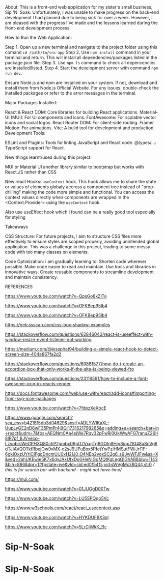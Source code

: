 About:
This is a front-end web application for my sister's small business, Sip 'N' Soak. Unfortunately, I was unable to make progress on the back-end development I had planned due to being sick for over a week. However, I am pleased with the progress I’ve made and the lessons learned during the front-end development process.

How to Run the Web Application:

Step 1. Open up a new terminal and navigate to the project folder using this comand `cd /path/to/sns-app`
Step 2. Use `npm install` command in your terminal and return. This will install all dependencies/packages listed in the package.json file.
Step 3. Use `npm ls` command to check all depencencies are installed/listed.
Step 4. Start the development server with command `npm run dev`.

Ensure Node.js and npm are installed on your system. If not, download and install them from Node.js Official Website.
For any issues, double-check the installed packages or refer to the error messages in the terminal.

Major Packages Installed:

React & React DOM: Core libraries for building React applications.
Material-UI (MUI): For UI components and icons.
FontAwesome: For scalable vector icons and social logos.
React Router DOM: For client-side routing.
Framer Motion: For animations.
Vite: A build tool for development and production.
Development Tools:

ESLint and Plugins: Tools for linting JavaScript and React code.
@types/...: TypeScript support for React.

New things learnt/used during this project:

MUI or Material UI another library similar to bootstrap but works with React.JS rather than CSS

New react Hooks: `useContext` hook. This hook allows me to share the state or values of elements globaly accross a component tree instead of "prop-drilling" making the code more simple and functional. You can access the context values directly when components are wrapped in the <Context.Provider> using the `useContext` hook.

Also use useEffect hook which i found can be a really good tool especially for styling

Takeaways

CSS Structure:
For future projects, I aim to structure CSS files more effectively to ensure styles are scoped properly, avoiding unintended global application. This was a challenge in this project, leading to some messy code with too many classes on elements.

Code Optimization:
I am gradually learning to:
Shorten code wherever possible.
Make code easier to read and maintain.
Use tools and libraries in innovative ways.
Create reusable components to streamline development and maintain consistency.

REFERENCES

https://www.youtube.com/watch?v=QpsGo8kZiTo

https://www.youtube.com/watch?v=OFKBep95lb4

https://www.youtube.com/watch?v=OFKBep95lb4

https://getcssscan.com/css-box-shadow-examples

https://stackoverflow.com/questions/62846043/react-js-useeffect-with-window-resize-event-listener-not-working

https://medium.com/@josephat94/building-a-simple-react-hook-to-detect-screen-size-404a867fa2d2

https://stackoverflow.com/questions/60881577/how-do-i-create-an-accordion-box-that-only-works-if-the-site-is-being-viewed-fro

https://stackoverflow.com/questions/23116591/how-to-include-a-font-awesome-icon-in-reacts-render

https://docs.fontawesome.com/web/use-with/react/add-icons#importing-from-svg-icon-packages

https://www.youtube.com/watch?v=7fdpzXeXbcE

https://www.google.com/search?sca_esv=b4218f5db3d04629&sxsrf=ADLYWIKaXL-UupLyGE2nD8wF35PmPr4j9Q:1731621798265&q=adding+a+search+bar+in+react&udm=7&fbs=AEQNm0Aa4sjWe7Rqy32pFwRj0UkWwAFG7ranuZ26H8lR7pf_8JVvecp-LzvobrsWeGPHXQ80chP2gmbx09pO7VxqlTg8GOtp9HipSjnpZKt48uSnVg8dTJIAVQOTkfRbejOw9vMX-c2sJ9UPuBox5PfctYwPzIHMSutFWiJrf1F-6gkiOxzUYriOIFgoDncmUU0xH2IJ0_O4NEp2voxSC2g6_s9JwWFJFw&sa=X&ved=2ahUKEwie5K7x6dyJAxUtxDgGHeNiGgMQtKgLegQIGhAB&biw=1143&bih=886&dpr=1#fpstate=ive&vld=cid:ed0f54f5,vid:sWVgMcz8Q44,st:0 _/ this is for search bar with backend - might not have time/_

https://mui.com/

https://www.youtube.com/watch?v=01JUGgD00Tw

https://www.youtube.com/watch?v=LU5SPQqo5Vc

https://www.w3schools.com/react/react_usecontext.asp

https://www.youtube.com/watch?v=HYKDUF8X3qI

https://www.youtube.com/watch?v=5LrDIWkK_Bc
# Sip-N-Soak
# Sip-N-Soak
